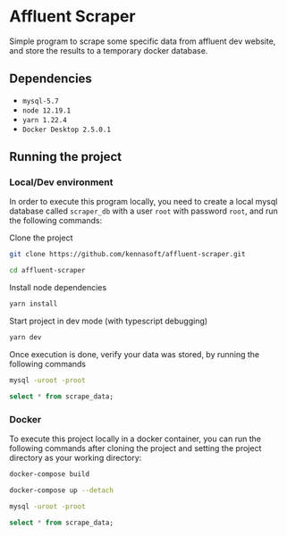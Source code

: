 # Affluent Scraper

Simple program to scrape some specific data from affluent dev website, and store the results to a temporary docker database.

## Dependencies

- `mysql-5.7`
- `node 12.19.1`
- `yarn 1.22.4`
- `Docker Desktop 2.5.0.1`

## Running the project

### Local/Dev environment

In order to execute this program locally, you need to create a local mysql database called `scraper_db` with a user `root` with password `root`, and run the following commands:

Clone the project

```sh
git clone https://github.com/kennasoft/affluent-scraper.git

cd affluent-scraper
```

Install node dependencies

```sh
yarn install
```

Start project in dev mode (with typescript debugging)

```sh
yarn dev
```

Once execution is done, verify your data was stored, by running the following commands

```sh
mysql -uroot -proot
```

```sql
select * from scrape_data;
```

### Docker

To execute this project locally in a docker container, you can run the following commands after cloning the project and setting the project directory as your working directory:

```sh
docker-compose build

docker-compose up --detach
```

```sh
mysql -uroot -proot
```

```sql
select * from scrape_data;
```
